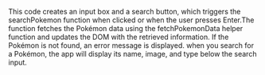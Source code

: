 This code creates an input box and a search button, which triggers the searchPokemon 
function when clicked or when the user presses Enter.The function fetches the Pokémon data 
using the fetchPokemonData helper function and updates the DOM with the retrieved information. If the Pokémon is not found, an error message is displayed. when you search for a Pokémon, the app will display its name, image, and type below the search input.



 

